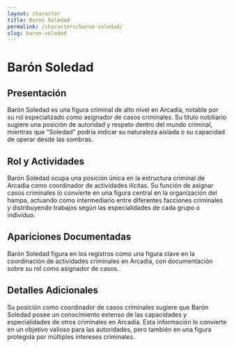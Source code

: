 ```yaml
---
layout: character
title: Baron Soledad
permalink: /characters/baron-soledad/
slug: baron-soledad
---
```


# Barón Soledad

## Presentación
Barón Soledad es una figura criminal de alto nivel en Arcadia, notable por su rol especializado como asignador de casos criminales. Su título nobiliario sugiere una posición de autoridad y respeto dentro del mundo criminal, mientras que "Soledad" podría indicar su naturaleza aislada o su capacidad de operar desde las sombras.

## Rol y Actividades
Barón Soledad ocupa una posición única en la estructura criminal de Arcadia como coordinador de actividades ilícitas. Su función de asignar casos criminales lo convierte en una figura central en la organización del hampa, actuando como intermediario entre diferentes facciones criminales y distribuyendo trabajos según las especialidades de cada grupo o individuo.

## Apariciones Documentadas
Barón Soledad figura en los registros como una figura clave en la coordinación de actividades criminales en Arcadia, con documentación sobre su rol como asignador de casos.

## Detalles Adicionales
Su posición como coordinador de casos criminales sugiere que Barón Soledad posee un conocimiento extenso de las capacidades y especialidades de otros criminales en Arcadia. Esta información lo convierte en un objetivo valioso para las autoridades, pero también en una figura protegida por múltiples intereses criminales.